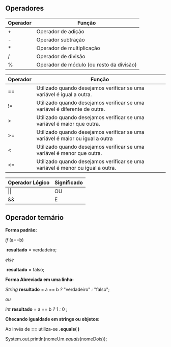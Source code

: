 ## Operadores

| Operador | Função                                   |
| -------- | ---------------------------------------- |
| +        | Operador de adição                       |
| -        | Operador subtração                       |
| *        | Operador de multiplicação                |
| /        | Operador de divisão                      |
| %        | Operador de módulo (ou resto da divisão) |

| Operador | Função                                                       |
| -------- | ------------------------------------------------------------ |
| ==       | Utilizado quando desejamos verificar se uma variável é igual a outra. |
| !=       | Utilizado quando desejamos verificar se uma variável é diferente de outra. |
| >        | Utilizado quando desejamos verificar se uma variável é maior que outra. |
| >=       | Utilizado quando desejamos verificar se uma variável é maior ou igual a outra |
| <        | Utilizado quando desejamos verificar se uma variável é menor que outra. |
| <=       | Utilizado quando desejamos verificar se uma variável é menor ou igual a outra. |

| Operador Lógico | Significado |
| :-------------- | ----------- |
| \|\|            | OU          |
| &&              | E           |





## Operador ternário



**Forma padrão:**

*if*  (a==b)

​		**resultado** = verdadeiro;

*else*

​		**resultado** = falso;



**Forma Abreviada em uma linha:**

*String* **resultado** = a == b *?* "verdadeiro" *:* "falso";

*ou*

*int* **resultado** = a == b *?* 1 *:* 0 ; 



**Checando igualdade em strings ou objetos:**

Ao invés de **==** utiliza-se **.equals( )**

System.out.println(nomeUm.*equals*(nomeDois));